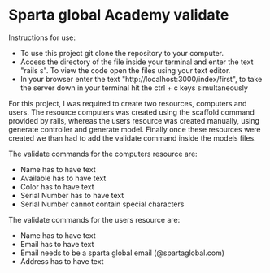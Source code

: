 # Sparta global Academy validate


Instructions for use:

* To use this project git clone the repository to your computer.
* Access the directory of the file inside your terminal and enter the text "rails s". To view the code open the files using your text editor.
* In your browser enter the text "http://localhost:3000/index/first", to take the server down in your terminal hit the ctrl + c keys simultaneously

For this project, I was required to create two resources, computers and users. The resource computers was created using the scaffold command provided by rails, whereas the users resource was created manually, using generate controller and generate model.
Finally once these resources were created we than had to add the validate command inside the models files.

The validate commands for the computers resource are:

* Name has to have text
* Available has to have text
* Color has to have text
* Serial Number has to have text
* Serial Number cannot contain special characters

The validate commands for the users resource are:

* Name has to have text
* Email has to have text
* Email needs to be a sparta global email (@spartaglobal.com)
* Address has to have text
